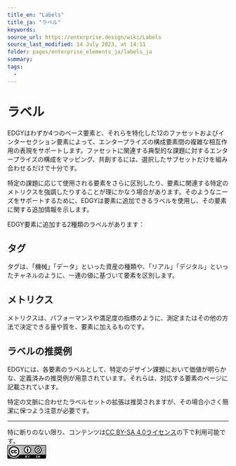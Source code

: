 ```yaml
---
title_en: "Labels"
title_ja: "ラベル"
keywords: 
source_url: https://enterprise.design/wiki/Labels
source_last_modified: 14 July 2023, at 14:11
folder: pages/enterprise_elements_ja/labels_ja
summary:
tags: 
  - 
---
```

# ラベル
EDGYはわずか4つのベース要素と、それらを特化した12のファセットおよびインターセクション要素によって、エンタープライズの構成要素間の複雑な相互作用の表現をサポートします。ファセットに関連する典型的な課題に対するエンタープライズの構成をマッピング、共創するには、選択したサブセットだけを組み合わせるだけで十分です。

特定の課題に応じて使用される要素をさらに区別したり、要素に関連する特定のメトリクスを強調したりすることが理にかなう場合があります。そのようなニーズをサポートするために、EDGYは要素に追加できるラベルを使用し、その要素に関する追加情報を示します。

EDGY要素に追加する2種類のラベルがあります：

## タグ
タグは、「機械」「データ」といった資産の種類や、「リアル」「デジタル」といったチャネルのように、一連の値に基づいて要素を区別します。

## メトリクス
メトリクスは、パフォーマンスや満足度の指標のように、測定またはその他の方法で決定できる量や質を、要素に加えるものです。

## ラベルの推奨例
EDGYには、各要素のラベルとして、特定のデザイン課題において価値が明らかな、定義済みの推奨例が用意されています。それらは、対応する要素のページに記載されています。

特定の文脈に合わせたラベルセットの拡張は推奨されますが、その場合小さく簡潔に保つよう注意が必要です。

---
特に断りのない限り、コンテンツは[CC BY-SA 4.0ライセンス](./pages/license_ja.md)の下で利用可能です。
<br><a href="./pages/license_ja.md"> <img src="https://github.com/Yoshiyuki-iasa/EDGY23_ja/blob/main/media/cc.png?raw=true" alt="CC logo"></a>
